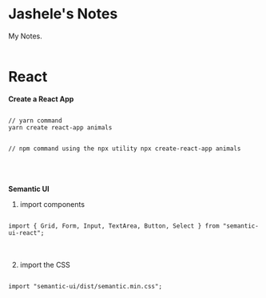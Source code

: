 # Jashele's Notes
My Notes.
<br /><br />

# React
<b>Create a React App</b>

<code>
// yarn command
yarn create react-app animals

// npm command using the npx utility
npx create-react-app animals
</code>
<br /><br /><br />

<b>Semantic UI</b>

1. import components

<code>
import { Grid, Form, Input, TextArea, Button, Select } from "semantic-ui-react";
</code>
<br /><br />

2. import the CSS

<code>
import "semantic-ui/dist/semantic.min.css";
</code>
